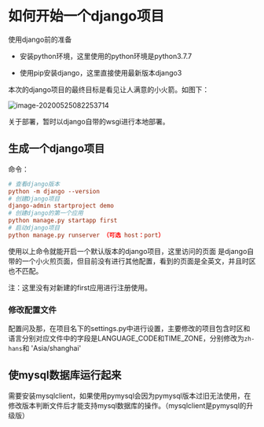 # 如何开始一个django项目

使用django前的准备

+ 安装python环境，这里使用的python环境是python3.7.7

+ 使用pip安装django，这里直接使用最新版本django3

本次的django项目的最终目标是看见让人满意的小火箭。如图下：

![image-20200525082253714](https://i.loli.net/2020/05/25/UXEmLCrMuBI4GYs.png)

关于部署，暂时以django自带的wsgi进行本地部署。

## 生成一个django项目

命令：

```toml
# 查看django版本
python -m django --version
# 创建Django项目
django-admin startproject demo
# 创建django的第一个应用
python manage.py startapp first
# 启动django项目
python manage.py runserver （可选 host：port）
```

使用以上命令就能开启一个默认版本的django项目，这里访问的页面 是django自带的一个小火煎页面，但目前没有进行其他配置，看到的页面是全英文，并且时区也不匹配。

注：这里没有对新建的first应用进行注册使用。

### 修改配置文件

配置问及那，在项目名下的settings.py中进行设置，主要修改的项目包含时区和语言分别对应文件中的字段是LANGUAGE_CODE和TIME_ZONE，分别修改为`zh-hans`和  'Asia/shanghai'

## 使mysql数据库运行起来

需要安装mysqlclient，如果使用pymysql会因为pymysql版本过旧无法使用，在修改版本判断文件后才能支持mysql数据库的操作。（mysqlclient是pymysql的升级版）